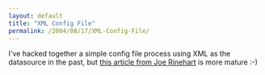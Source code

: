 ```yaml
---
layout: default
title: "XML Config File"
permalink: /2004/08/17/XML-Config-File/
---
```


<P>I've hacked together a simple config file process using XML as the datasource in the past, but <A class="" href="http://clearsoftware.net/client/index.cfm?mode=entry&amp;entry=67E5ADDF-E081-0478-471D4AB4B664CE9A" target=_blank>this article from Joe Rinehart</A> is more mature :-)</P>
